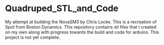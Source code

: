 # Quadruped_STL_and_Code
My attempt at building the NovaSM3 by Chris Locke. This is a recreation of Spot from Boston Dynamics. This repository contains stl files that I created on my own along with progress towards the build and code for arduino. This project is not yet complete. 
